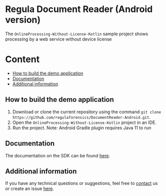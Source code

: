 # Regula Document Reader (Android version)
The `OnlineProcessing-Without-License-Kotlin` sample project shows processing by a web service without device license 

# Content
* [How to build the demo application](#how-to-build-the-demo-application)
* [Documentation](#documentation)
* [Additional information](#additional-information)

## How to build the demo application
1. Download or clone the current repository using the command `git clone https://github.com/regulaforensics/DocumentReader-Android.git`.
2. Open the `OnlineProcessing-Without-License-Kotlin` project in an IDE.
3. Run the project.
Note: Android Gradle plugin requires Java 11 to run

## Documentation
The documentation on the SDK can be found [here](https://docs.regulaforensics.com/develop/doc-reader-sdk/mobile?utm_source=github).

## Additional information
If you have any technical questions or suggestions, feel free to [contact](mailto:android.support@regulaforensics.com) us or create an issue [here](https://github.com/regulaforensics/DocumentReader-Android/issues).
